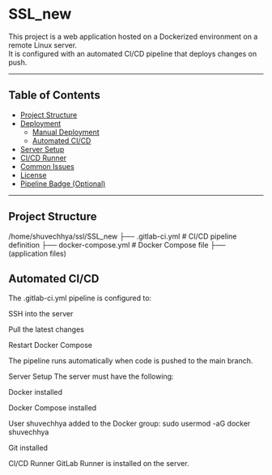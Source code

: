 # SSL_new

This project is a web application hosted on a Dockerized environment on a remote Linux server.  
It is configured with an automated CI/CD pipeline that deploys changes on push.

---

## Table of Contents

- [Project Structure](#project-structure)
- [Deployment](#deployment)
  - [Manual Deployment](#manual-deployment)
  - [Automated CI/CD](#automated-cicd)
- [Server Setup](#server-setup)
- [CI/CD Runner](#cicd-runner)
- [Common Issues](#common-issues)
- [License](#license)
- [Pipeline Badge (Optional)](#pipeline-badge-optional)

---

## Project Structure
/home/shuvechhya/ssl/SSL_new
├── .gitlab-ci.yml          # CI/CD pipeline definition
├── docker-compose.yml      # Docker Compose file
├── (application files)

## Automated CI/CD
The .gitlab-ci.yml pipeline is configured to:

SSH into the server

Pull the latest changes

Restart Docker Compose

The pipeline runs automatically when code is pushed to the main branch.

Server Setup
The server must have the following:

Docker installed

Docker Compose installed

User shuvechhya added to the Docker group:
sudo usermod -aG docker shuvechhya

Git installed

CI/CD Runner
GitLab Runner is installed on the server.
